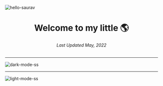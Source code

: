 ![hello-saurav](https://raw.githubusercontent.com/sauravhiremath/sauravhiremath/master/icon/animated-me.gif?token=AG2QVWYXDC4UY2XDPIZKBLC7E3JPO)

<h1 align="center">
  Welcome to my little 🌎
</h1>

<h6 align="center">
  Last Updated May, 2022
</h6>

<hr />

![dark-mode-ss](https://user-images.githubusercontent.com/28642011/187974037-9835e2ec-b953-4991-8236-3202785b70d4.png)
<hr />

![light-mode-ss](https://user-images.githubusercontent.com/28642011/187974125-e0aef523-69c6-4d46-8068-3173a6bd40cf.png)

